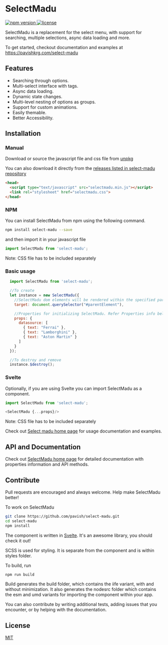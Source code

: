 # SelectMadu

<a href="https://www.npmjs.com/package/select-madu">
  <img src="https://img.shields.io/npm/v/select-madu" alt="npm version">
</a>

<a href="https://github.com/pavish/select-madu/blob/master/LICENSE">
  <img src="https://img.shields.io/npm/l/select-madu" alt="license">
</a>

<p></p>

SelectMadu is a replacement for the select menu, with support for searching, multiple selections, async data loading and more.

To get started, checkout documentation and examples at https://pavishkrg.com/select-madu


## Features
* Searching through options.
* Multi-select interface with tags.
* Async data loading.
* Dynamic state changes.
* Multi-level nesting of options as groups.
* Support for custom animations.
* Easily themable.
* Better Accessibility.


## Installation

### Manual
Download or source the javascript file and css file from [unpkg][unpkg-url]

You can also download it directly from the [releases listed in select-madu repository][release-url]

```html
<head>
  <script type="text/javascript" src="selectmadu.min.js"></script>
  <link rel="stylesheet" href="selectmadu.css">
</head>
```

### NPM
You can install SelectMadu from npm using the following command.

```bash
npm install select-madu --save
```
and then import it in your javascript file
```javascript
import SelectMadu from 'select-madu';
```
Note: CSS file has to be included separately

### Basic usage
```javascript
  import SelectMadu from 'select-madu';

  //To create
  let instance = new SelectMadu({
    //SelectMadu dom elements will be rendered within the specified parent element in target.
    target: document.querySelector("#parentElement"),

    //Properties for initializing SelectMadu. Refer Properties info below.
    props: {
      datasource: [
        { text: "Ferrai" }, 
        { text: "Lamborghini" },
        { text: "Aston Martin" }
      ]
    }
  });

  //To destroy and remove
  instance.$destroy();
```

### Svelte
Optionally, if you are using Svelte you can import SelectMadu as a component.

```javascript
import SelectMadu from 'select-madu';

<SelectMadu {...props}/>
```
Note: CSS file has to be included separately

Check out [Select madu home page][select-madu-url] for usage documentation and examples.


## API and Documentation
Check out [SelectMadu home page][select-madu-url] for detailed documentation with properties information and API methods.


## Contribute
Pull requests are encouraged and always welcome. Help make SelectMadu better!

To work on SelectMadu
```bash
git clone https://github.com/pavish/select-madu.git
cd select-madu
npm install
```

The component is written in [Svelte][svelte-url]. 
It's an awesome library, you should check it out!

SCSS is used for styling. It is separate from the component and is within styles folder.  

To build, run
```bash
npm run build
```

Build generates the build folder, which contains the iife variant, with and without minimization.
It also generates the nodesrc folder which contains the esm and umd variants for importing the component within your app.

You can also contribute by writing additional tests, adding issues that you encounter, or by helping with the documentation.


## License
[MIT](LICENSE)

[bundle-folder-url]: https://github.com/pavish/select-madu/tree/master/bundle
[docs-folder-url]: https://github.com/pavish/select-madu/tree/master/docs
[svelte-url]: https://svelte.dev/
[select-madu-url]: https://pavishkrg.com/select-madu

[unpkg-url]: https://unpkg.com/browse/select-madu/dist/
[release-url]: https://github.com/pavish/select-madu/releases
